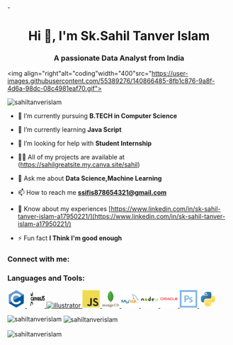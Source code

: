 -<h1 align="center">Hi 👋, I'm Sk.Sahil Tanver Islam</h1>
<h3 align="center">A passionate Data Analyst from India</h3>

<img align="right"alt="coding"width="400"src="https://user-images.githubusercontent.com/55389276/140866485-8fb1c876-9a8f-4d6a-98dc-08c4981eaf70.gif">

<p align="left"> <img src="https://komarev.com/ghpvc/?username=sahiltanverislam&label=Profile%20views&color=0e75b6&style=flat" alt="sahiltanverislam" /> </p>

- 🔭 I’m currently pursuing **B.TECH in Computer Science**

- 🌱 I’m currently learning **Java Script**

- 🤝 I’m looking for help with **Student Internship**

- 👨‍💻 All of my projects are available at (https://sahilgreatsite.my.canva.site/sahil)

- 💬 Ask me about **Data Science,Machine Learning**

- 📫 How to reach me **ssifis878654321@gmail.com**

- 📄 Know about my experiences [https://www.linkedin.com/in/sk-sahil-tanver-islam-a17950221/](https://www.linkedin.com/in/sk-sahil-tanver-islam-a17950221/)

- ⚡ Fun fact **I Think I'm good enough**

<h3 align="left">Connect with me:</h3>
<p align="left">
</p>

<h3 align="left">Languages and Tools:</h3>
<p align="left"> <a href="https://www.cprogramming.com/" target="_blank" rel="noreferrer"> <img src="https://raw.githubusercontent.com/devicons/devicon/master/icons/c/c-original.svg" alt="c" width="40" height="40"/> </a> <a href="https://canvasjs.com" target="_blank" rel="noreferrer"> <img src="https://raw.githubusercontent.com/Hardik0307/Hardik0307/master/assets/canvasjs-charts.svg" alt="canvasjs" width="40" height="40"/> </a> <a href="https://www.adobe.com/in/products/illustrator.html" target="_blank" rel="noreferrer"> <img src="https://www.vectorlogo.zone/logos/adobe_illustrator/adobe_illustrator-icon.svg" alt="illustrator" width="40" height="40"/> </a> <a href="https://developer.mozilla.org/en-US/docs/Web/JavaScript" target="_blank" rel="noreferrer"> <img src="https://raw.githubusercontent.com/devicons/devicon/master/icons/javascript/javascript-original.svg" alt="javascript" width="40" height="40"/> </a> <a href="https://www.mongodb.com/" target="_blank" rel="noreferrer"> <img src="https://raw.githubusercontent.com/devicons/devicon/master/icons/mongodb/mongodb-original-wordmark.svg" alt="mongodb" width="40" height="40"/> </a> <a href="https://www.mysql.com/" target="_blank" rel="noreferrer"> <img src="https://raw.githubusercontent.com/devicons/devicon/master/icons/mysql/mysql-original-wordmark.svg" alt="mysql" width="40" height="40"/> </a> <a href="https://nodejs.org" target="_blank" rel="noreferrer"> <img src="https://raw.githubusercontent.com/devicons/devicon/master/icons/nodejs/nodejs-original-wordmark.svg" alt="nodejs" width="40" height="40"/> </a> <a href="https://www.oracle.com/" target="_blank" rel="noreferrer"> <img src="https://raw.githubusercontent.com/devicons/devicon/master/icons/oracle/oracle-original.svg" alt="oracle" width="40" height="40"/> </a> <a href="https://www.photoshop.com/en" target="_blank" rel="noreferrer"> <img src="https://raw.githubusercontent.com/devicons/devicon/master/icons/photoshop/photoshop-line.svg" alt="photoshop" width="40" height="40"/> </a> <a href="https://www.python.org" target="_blank" rel="noreferrer"> <img src="https://raw.githubusercontent.com/devicons/devicon/master/icons/python/python-original.svg" alt="python" width="40" height="40"/> </a> </p>

<p><img align="left" src="https://github-readme-stats.vercel.app/api/top-langs?username=sahiltanverislam&show_icons=true&locale=en&layout=compact" alt="sahiltanverislam" /></p>

<p>&nbsp;<img align="center" src="https://github-readme-stats.vercel.app/api?username=sahiltanverislam&show_icons=true&locale=en" alt="sahiltanverislam" /></p>

<p><img align="center" src="https://github-readme-streak-stats.herokuapp.com/?user=sahiltanverislam&" alt="sahiltanverislam" /></p>

